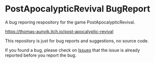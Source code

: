 # PostApocalypticRevival BugReport
A bug reporing respository for the game PostApocalypticRevival.

https://thomas-aunvik.itch.io/post-apocalyptic-revival

This repository is just for bug reports and suggestions, no source code.

If you found a bug, please check on [Issues](https://github.com/ThomasAunvik/PostApocalypticRevival_BugReport/issues) that the issue is already reported before you report the bug.
